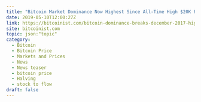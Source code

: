 ```yaml
---
title: "Bitcoin Market Dominance Now Highest Since All-Time High $20K Price"
date: 2019-05-10T12:00:27Z
link: https://bitcoinist.com/bitcoin-dominance-breaks-december-2017-highs/?utm_medium=RSS&utm_source=hune
site: bitcoinist.com
topic: json:"topic"
category:
  - Bitcoin
  - Bitcoin Price
  - Markets and Prices
  - News
  - News teaser
  - bitcoin price
  - Halving
  - stock to flow
draft: false
---
```

